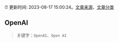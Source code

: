 :alarm_clock: 更新时间: 2023-08-17 15:00:24。[文章来源](/README.md)、[文章分类](/TAGS.md)

## OpenAI


> 关键字：`OpenAI`、`Open AI`



